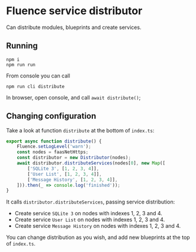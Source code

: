 # Fluence service distributor
Can distribute modules, blueprints and create services.

## Running
```shell
npm i
npm run run 
```

From console you can call
```shell
npm run cli distribute
```

In browser, open console, and call `await distribute()`;

## Changing configuration
Take a look at function `distribute` at the bottom of `index.ts`:
```typescript
export async function distribute() {
	Fluence.setLogLevel('warn');
	const nodes = faasNetHttps;
	const distributor = new Distributor(nodes);
	await distributor.distributeServices(nodes[0], new Map([
		['SQLite 3', [1, 2, 3, 4]],
		['User List', [1, 2, 3, 4]],
		['Message History', [1, 2, 3, 4]],
	])).then(_ => console.log('finished'));
}
```

It calls `distributor.distributeServices`, passing service distribution:
- Create service `SQLite 3` on nodes with indexes 1, 2, 3 and 4. 
- Create service `User List` on nodes with indexes 1, 2, 3 and 4. 
- Create service `Message History` on nodes with indexes 1, 2, 3 and 4.

You can change distribution as you wish, and add new blueprints at the top of `index.ts`.
